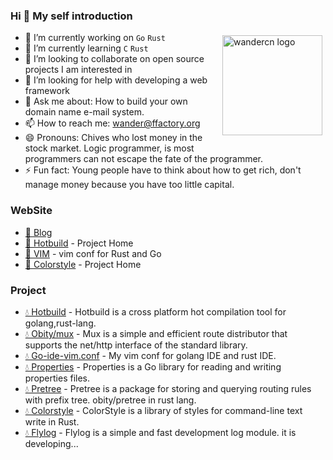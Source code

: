 ### Hi 👋 My self introduction

<!--

**wandercn/wandercn** is a ✨ _special_ ✨ repository because its `README.md` (this file) appears on your GitHub profile.
-->
<p style="height:0">
  <a href="https://github.com/anuraghazra/github-readme-stats">
    <img src="https://github-readme-stats.vercel.app/api?username=wandercn&count_private=true&show_icons=true" alt="wandercn logo" height="160" align="right" style="margin: 5px; margin-bottom: 20px;" />
  </a>
</p>

- 🔭 I’m currently working on `Go` `Rust` 
- 🌱 I’m currently learning `C` `Rust`
- 👯 I’m looking to collaborate on open source projects I am interested in
- 🤔 I’m looking for help with developing a web framework
- 💬 Ask me about: How to build your own domain name e-mail system.
- 📫 How to reach me: wander@ffactory.org
- 😄 Pronouns: Chives who lost money in the stock market. Logic programmer, is most programmers can not escape the fate of the programmer.
- ⚡ Fun fact: Young people have to think about how to get rich, don't manage money because you have too little capital.


### WebSite

- [🌟 Blog](https://www.ffactory.org/)
- [🌟 Hotbuild](https://hotbuild.ffactory.org/) - Project Home
- [🌟 VIM](https://vim.ffactory.org/) - vim conf for Rust and Go
- [🌟 Colorstyle](https://colorstyle.ffactory.org/) - Project Home

### Project

- [💧 Hotbuild](https://github.com/wandercn/hotbuild) - Hotbuild is a cross platform hot compilation tool for golang,rust-lang.
- [💧 Obity/mux](https://github.com/obity/mux) - Mux is a simple and efficient route distributor that supports the net/http interface of the standard library.
- [💧 Go-ide-vim.conf](https://github.com/wandercn/go-ide-vim.conf) - My vim conf for golang IDE and rust IDE.
- [💧 Properties](https://github.com/obity/properties) - Properties is a Go library for reading and writing properties files.
- [💧 Pretree](https://crates.io/crates/pretree) - Pretree is a package for storing and querying routing rules with prefix tree. obity/pretree in rust lang.
- [💧 Colorstyle](https://crates.io/crates/colorstyle) - ColorStyle is a library of styles for command-line text write in Rust.
- [💧 Flylog](https://github.com/flylog/flylog) - Flylog is a simple and fast development log module. it is developing...

